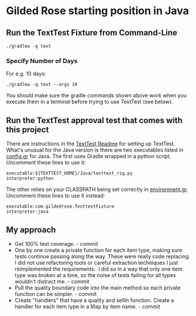 # Gilded Rose starting position in Java

## Run the TextTest Fixture from Command-Line

```
./gradlew -q text
```

### Specify Number of Days

For e.g. 10 days:

```
./gradlew -q text --args 10
```

You should make sure the gradle commands shown above work when you execute them in a terminal before trying to use TextTest (see below).


## Run the TextTest approval test that comes with this project

There are instructions in the [TextTest Readme](../texttests/README.md) for setting up TextTest. What's unusual for the Java version is there are two executables listed in [config.gr](../texttests/config.gr) for Java. The first uses Gradle wrapped in a python script. Uncomment these lines to use it:

    executable:${TEXTTEST_HOME}/Java/texttest_rig.py
    interpreter:python

The other relies on your CLASSPATH being set correctly in [environment.gr](../texttests/environment.gr). Uncomment these lines to use it instead:

    executable:com.gildedrose.TexttestFixture
    interpreter:java

## My approach

* Get 100% test coverage. - commit
* One by one create a private function for each item type, making sure tests continue passing along the way.  These were really code replacing.  I did not use refactoring tools or careful extraction techniques I just reimplemented the requirements.  I did so in a way that only one item type was broken at a time, so the noise of tests failing for all types wouldn't distract me. - commit
* Pull the quality boundary code into the main method so each private function can be simpler. - commit
* Create "handlers" that have a quality and sellIn function.  Create a handler for each item type in a Map by item name. - commit
